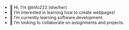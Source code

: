 - 👋 Hi, I’m @tnfo222 (she/her)
- 👀 I’m interested in learning how to create webpages!
- 🌱 I’m currently learning software development.
- 💞️ I’m looking to collaborate on assignments and projects. 

<!---
tnfo222/tnfo222 is a ✨ special ✨ repository because its `README.md` (this file) appears on your GitHub profile.
You can click the Preview link to take a look at your changes.
--->
